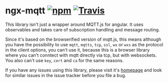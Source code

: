 # ngx-mqtt [![npm](https://img.shields.io/npm/v/ngx-mqtt.svg)](https://www.npmjs.com/package/ngx-mqtt) [![Travis](https://img.shields.io/travis/sclausen/ngx-mqtt.svg)](https://travis-ci.org/sclausen/ngx-mqtt)

This library isn't just a wrapper around MQTT.js for angular.
It uses observables and takes care of subscription handling and message routing.

Since it's based on the browserified version of mqtt.js, this means although you have the possibility to use `mqtt`, `mqtts`, `tcp`, `ssl`, `wx` or `wxs` as the protocol in the client options, you can't use it, because this is a browser library where you can't conntect with mqtt directly via tcp, but with websockets. You also can't use `key`, `cert` and `ca` for the same reasons.

If you have any issues using this library, please visit it's [homepage](https://sclausen.github.io/ngx-mqtt/) and look for similar issues in the issue tracker before you file a bug.



